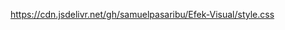 <a href="https://cdn.jsdelivr.net/gh/samuelpasaribu/Efek-Visual/style.css">https://cdn.jsdelivr.net/gh/samuelpasaribu/Efek-Visual/style.css</a>
